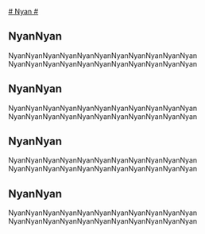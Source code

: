 [# Nyan #](http://nyan.takwolf.com)



## NyanNyan ##
NyanNyanNyanNyanNyanNyanNyanNyanNyanNyanNyan
NyanNyanNyanNyanNyanNyanNyanNyanNyanNyanNyan


## NyanNyan ##
NyanNyanNyanNyanNyanNyanNyanNyanNyanNyanNyan
NyanNyanNyanNyanNyanNyanNyanNyanNyanNyanNyan


## NyanNyan ##
NyanNyanNyanNyanNyanNyanNyanNyanNyanNyanNyan
NyanNyanNyanNyanNyanNyanNyanNyanNyanNyanNyan


## NyanNyan ##
NyanNyanNyanNyanNyanNyanNyanNyanNyanNyanNyan
NyanNyanNyanNyanNyanNyanNyanNyanNyanNyanNyan




